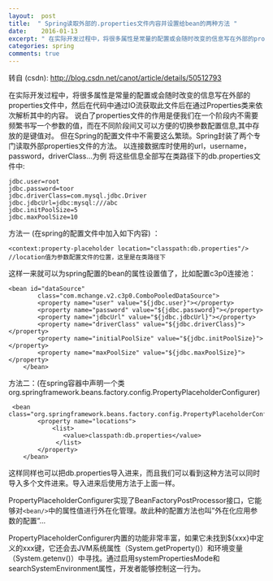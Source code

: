 ```yaml
---
layout:  post
title:  " Spring读取外部的.properties文件内容并设置给bean的两种方法 "
date:    2016-01-13
excerpt: " 在实际开发过程中，将很多属性是常量的配置或会随时改变的信息写在外部的properties文件中，然后在代码中通过IO流获取此文件后在通过Properties类来依次解析其中的内容。说白了properties文件的作用是便我们在一个阶段内不需要频繁书写一个参数的值，而在不同阶段间又可以方便的切换参数配置信息,其中存放的是键值对。但在Spring的配置文件中不需要这么繁琐。Spring封装了两个专门读取外部properties文件的方法。以连接数据库时使用的url，username，password，driverClass…为例将这些信息全部写在类路径下的db.properties文件中:jdbc.user=rootjdbc.password=toorjdbc.driverClass=com.mysql.jdbc.Driverjdbc.jdbcUrl=jdbc:mysql:///abcjdbc.initPoolSize=5jdbc.maxPoolSize=10方法一(在spring的配置文件中加入如下内容)：<context:property-placeholderlocation=classpath:db.properties/>//location值为参数配置文件的位置，这里是在类路径下这样一来就可以为spring配置的bean的属性设置值了，比如配置c3p0连接池：<... "
categories: spring 
comments: true
---
```

转自 (csdn): http://blog.csdn.net/canot/article/details/50512793
<div class="markdown_views">
 <p>在实际开发过程中，将很多属性是常量的配置或会随时改变的信息写在外部的properties文件中，然后在代码中通过IO流获取此文件后在通过Properties类来依次解析其中的内容。  说白了properties文件的作用是便我们在一个阶段内不需要频繁书写一个参数的值，而在不同阶段间又可以方便的切换参数配置信息,其中存放的是键值对。  但在Spring的配置文件中不需要这么繁琐。Spring封装了两个专门读取外部properties文件的方法。  以连接数据库时使用的url，username，password，driverClass…为例  将这些信息全部写在类路径下的db.properties文件中:</p> 
 <pre class="prettyprint"><code class=" hljs avrasm">jdbc<span class="hljs-preprocessor">.user</span>=root
jdbc<span class="hljs-preprocessor">.password</span>=toor
jdbc<span class="hljs-preprocessor">.driverClass</span>=<span class="hljs-keyword">com</span><span class="hljs-preprocessor">.mysql</span><span class="hljs-preprocessor">.jdbc</span><span class="hljs-preprocessor">.Driver</span>
jdbc<span class="hljs-preprocessor">.jdbcUrl</span>=jdbc:mysql:///abc
jdbc<span class="hljs-preprocessor">.initPoolSize</span>=<span class="hljs-number">5</span>
jdbc<span class="hljs-preprocessor">.maxPoolSize</span>=<span class="hljs-number">10</span></code></pre> 
 <p>方法一 (在spring的配置文件中加入如下内容) ：</p> 
 <pre class="prettyprint"><code class=" hljs vhdl">&lt;<span class="hljs-keyword">context</span>:<span class="hljs-keyword">property</span>-placeholder location=<span class="hljs-string">"classpath:db.properties"</span>/&gt;
//location值为参数配置文件的位置，这里是在类路径下</code></pre> 
 <p>这样一来就可以为spring配置的bean的属性设置值了，比如配置c3p0连接池：</p> 
 <pre class="prettyprint"><code class=" hljs applescript">&lt;bean <span class="hljs-property">id</span>=<span class="hljs-string">"dataSource"</span>
        <span class="hljs-type">class</span>=<span class="hljs-string">"com.mchange.v2.c3p0.ComboPooledDataSource"</span>&gt;
        &lt;<span class="hljs-keyword">property</span> <span class="hljs-property">name</span>=<span class="hljs-string">"user"</span> value=<span class="hljs-string">"${jdbc.user}"</span>&gt;&lt;/<span class="hljs-keyword">property</span>&gt;
        &lt;<span class="hljs-keyword">property</span> <span class="hljs-property">name</span>=<span class="hljs-string">"password"</span> value=<span class="hljs-string">"${jdbc.password}"</span>&gt;&lt;/<span class="hljs-keyword">property</span>&gt;
        &lt;<span class="hljs-keyword">property</span> <span class="hljs-property">name</span>=<span class="hljs-string">"jdbcUrl"</span> value=<span class="hljs-string">"${jdbc.jdbcUrl}"</span>&gt;&lt;/<span class="hljs-keyword">property</span>&gt;
        &lt;<span class="hljs-keyword">property</span> <span class="hljs-property">name</span>=<span class="hljs-string">"driverClass"</span> value=<span class="hljs-string">"${jdbc.driverClass}"</span>&gt;&lt;/<span class="hljs-keyword">property</span>&gt;
        &lt;<span class="hljs-keyword">property</span> <span class="hljs-property">name</span>=<span class="hljs-string">"initialPoolSize"</span> value=<span class="hljs-string">"${jdbc.initPoolSize}"</span>&gt;&lt;/<span class="hljs-keyword">property</span>&gt;
        &lt;<span class="hljs-keyword">property</span> <span class="hljs-property">name</span>=<span class="hljs-string">"maxPoolSize"</span> value=<span class="hljs-string">"${jdbc.maxPoolSize}"</span>&gt;&lt;/<span class="hljs-keyword">property</span>&gt;
    &lt;/bean&gt;</code></pre> 
 <p>方法二：(在spring容器中声明一个类org.springframework.beans.factory.config.PropertyPlaceholderConfigurer)</p> 
 <pre class="prettyprint"><code class=" hljs xml"> <span class="hljs-tag">&lt;<span class="hljs-title">bean </span> <span class="hljs-attribute">class</span>=<span class="hljs-value">"org.springframework.beans.factory.config.PropertyPlaceholderConfigurer"</span>&gt;</span>
        <span class="hljs-tag">&lt;<span class="hljs-title">property</span> <span class="hljs-attribute">name</span>=<span class="hljs-value">"locations"</span>&gt;</span>
            <span class="hljs-tag">&lt;<span class="hljs-title">list</span>&gt;</span>
               <span class="hljs-tag">&lt;<span class="hljs-title">value</span>&gt;</span>classpath:db.properties<span class="hljs-tag">&lt;/<span class="hljs-title">value</span>&gt;</span>
             <span class="hljs-tag">&lt;/<span class="hljs-title">list</span>&gt;</span>
        <span class="hljs-tag">&lt;/<span class="hljs-title">property</span>&gt;</span>
    <span class="hljs-tag">&lt;/<span class="hljs-title">bean</span>&gt;</span></code></pre> 
 <p>这样同样也可以把db.properties导入进来，而且我们可以看到这种方法可以同时导入多个文件进来。导入进来后使用方法于上面一样。</p> 
 <p>PropertyPlaceholderConfigurer实现了BeanFactoryPostProcessor接口，它能够对<code>&lt;bean/&gt;</code>中的属性值进行外在化管理。故此种的配置方法也叫”外在化应用参数的配置”…</p> 
 <p>PropertyPlaceholderConfigurer内置的功能非常丰富，如果它未找到${xxx}中定义的xxx键，它还会去JVM系统属性（System.getProperty()）和环境变量（System.getenv()）中寻找。通过启用systemPropertiesMode和searchSystemEnvironment属性，开发者能够控制这一行为。</p>
</div>